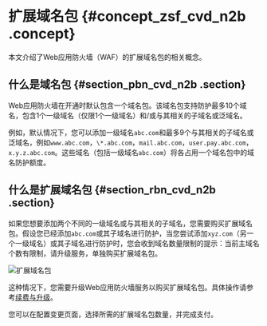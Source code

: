# 扩展域名包 {#concept_zsf_cvd_n2b .concept}

本文介绍了Web应用防火墙（WAF）的扩展域名包的相关概念。

## 什么是域名包 {#section_pbn_cvd_n2b .section}

Web应用防火墙在开通时默认包含一个域名包。该域名包支持防护最多10个域名，包含1个一级域名（仅限1个一级域名）和/或与其相关的子域名或泛域名。

例如，默认情况下，您可以添加一级域名`abc.com`和最多9个与其相关的子域名或泛域名，例如`www.abc.com`，`\*.abc.com`，`mail.abc.com`，`user.pay.abc.com`，`x.y.z.abc.com`。这些域名（包括一级域名`abc.com`）将各占用一个域名包中的域名防护额度。

## 什么是扩展域名包 {#section_rbn_cvd_n2b .section}

如果您想要添加两个不同的一级域名或与其相关的子域名，您需要购买扩展域名包。假设您已经添加`abc.com`或其子域名进行防护，当您尝试添加`xyz.com`（另一个一级域名）或其子域名进行防护时，您会收到域名数量限制的提示：当前主域名个数有限制，请升级服务，单独购买扩展域名包。

![扩展域名包](http://static-aliyun-doc.oss-cn-hangzhou.aliyuncs.com/assets/img/15541/15664419627289_zh-CN.png)

这种情况下，您需要升级Web应用防火墙服务以购买扩展域名包。具体操作请参考[续费与升级](intl.zh-CN/产品定价/续费与升级.md#)。

您可以在配置变更页面，选择所需的扩展域名包数量，并完成支付。

